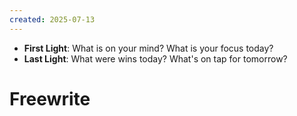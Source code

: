 ```yaml
---
created: 2025-07-13
---
```


- **First Light**: What is on your mind? What is your focus today?
- **Last Light**: What were wins today? What's on tap for tomorrow?

# Freewrite









